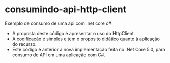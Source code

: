 # consumindo-api-http-client
Exemplo de consumo de uma api com .net core c#

* A proposta deste código é apresentar o uso do HttpClient. 
* A codificação é simples e tem o propósito didático quanto à aplicação do recurso.
* Este código é anterior a nova implementação feita no .Net Core 5.0, para consumo de API em uma aplicação com C#.
